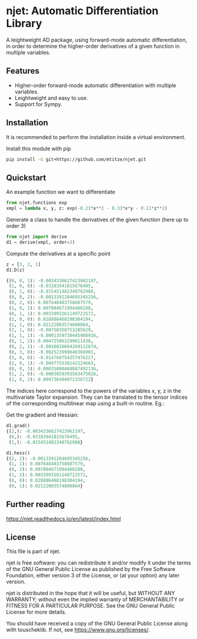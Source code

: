 # njet: Automatic Differentiation Library

A leightweight AD package, using forward-mode automatic differentiation, in order to determine the
higher-order derivatives of a given function in multiple variables.

## Features

- Higher-order forward-mode automatic differentiation with multiple variables.
- Leightweight and easy to use.
- Support for Sympy.

## Installation

It is recommended to perform the installation inside a virtual environment.

Install this module with pip

```sh
pip install -U git+https://github.com/mtitze/njet.git
```

## Quickstart

An example function we want to differentiate
```python
from njet.functions exp
xmpl = lambda x, y, z: exp(-0.23*x**2 - 0.33*x*y - 0.11*z**2)
```

Generate a class to handle the derivatives of the given function (here up to order 3)
```python
from njet import derive
d1 = derive(xmpl, order=3)
```

Compute the derivatives at a specific point
```python
z = [3, 2, 1]
d1.D(z)

{(0, 0, 1): -0.0034336627423962197,
 (1, 0, 0): -0.03183941815676495,
 (0, 1, 0): -0.015451482340782988,
 (0, 0, 2): -0.0013391284695345256,
 (0, 2, 0): 0.007648483758687579,
 (1, 0, 1): 0.007004671994488288,
 (0, 1, 1): 0.0033993261149722572,
 (2, 0, 0): 0.028886468198304194,
 (1, 1, 0): 0.02122003574800864,
 (2, 1, 0): -0.00758358753285629,
 (1, 1, 1): -0.0001359730445988916,
 (0, 1, 2): 0.004725063299811438,
 (0, 2, 1): -0.0016826664269112674,
 (0, 3, 0): -0.002523999640366901,
 (3, 0, 0): -0.014760754257476227,
 (2, 0, 1): -0.004775538142124663,
 (0, 0, 3): 0.00035000468887492136,
 (1, 2, 0): -0.0003059393503475026,
 (1, 0, 2): 0.009736494072338722}
```
The indices here correspond to the powers of the variables x, y, z
in the multivariate Taylor expansion. They can be translated to
the tensor indices of the corresponding multilinear map using a
built-in routine. Eg.:

Get the gradient and Hessian:
```python
d1.grad()
{(2,): -0.0034336627423962197,
 (0,): -0.03183941815676495,
 (1,): -0.015451482340782988}
```

```python
d1.hess()
{(2, 2): -0.0013391284695345256,
 (1, 1): 0.007648483758687579,
 (0, 2): 0.007004671994488288,
 (1, 2): 0.0033993261149722572,
 (0, 0): 0.028886468198304194,
 (0, 1): 0.02122003574800864}
```

## Further reading

https://njet.readthedocs.io/en/latest/index.html

## License

This file is part of njet.

njet is free software: you can redistribute it and/or modify
it under the terms of the GNU General Public License as published by
the Free Software Foundation, either version 3 of the License, or
(at your option) any later version.

njet is distributed in the hope that it will be useful,
but WITHOUT ANY WARRANTY; without even the implied warranty of
MERCHANTABILITY or FITNESS FOR A PARTICULAR PURPOSE.  See the
GNU General Public License for more details.

You should have received a copy of the GNU General Public License
along with touscheklib.  If not, see <https://www.gnu.org/licenses/>.
